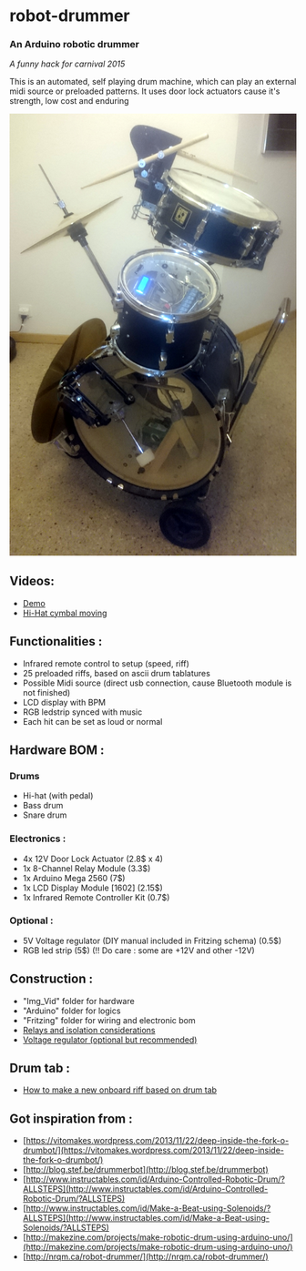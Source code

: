 # robot-drummer
### An Arduino robotic drummer
*A funny hack for carnival 2015*

This is an automated, self playing drum machine, which can play an external midi source or preloaded patterns.
It uses door lock actuators cause it's strength, low cost and enduring

![alt text](https://github.com/nliaudat/robot-drummer/raw/master/Img_Vid/robot-drummer.jpg "Robot Drum")

## Videos: 
* [Demo](https://www.youtube.com/watch?v=v6FhgfrhK6E)
* [Hi-Hat cymbal moving](https://www.youtube.com/watch?v=tI9TEDjx_m8)


## Functionalities : 
* Infrared remote control to setup (speed, riff)
* 25 preloaded riffs, based on ascii drum tablatures
* Possible Midi source (direct usb connection, cause Bluetooth module is not finished)
* LCD display with BPM
* RGB ledstrip synced with music
* Each hit can be set as loud or normal


## Hardware BOM : 
### Drums
* Hi-hat (with pedal)
* Bass drum
* Snare drum

### Electronics : 
* 4x 12V Door Lock Actuator (2.8$ x 4)
* 1x 8-Channel Relay Module (3.3$)
* 1x Arduino Mega 2560 (7$)
* 1x LCD Display Module [1602] (2.15$)
* 1x Infrared Remote Controller Kit (0.7$)

### Optional : 
* 5V Voltage regulator (DIY manual included in Fritzing schema) (0.5$)
* RGB led strip (5$) (!! Do care : some are +12V and other -12V)

## Construction : 
* "Img_Vid" folder for hardware
* "Arduino" folder for logics
* "Fritzing" folder for wiring and electronic bom
* [Relays and isolation considerations](8-channel_module.md.md)
* [Voltage regulator (optional but recommended)](voltage_regulator.md)

## Drum tab : 
* [How to make a new onboard riff based on drum tab](Drum-tab/drumtab.md)

## Got inspiration from : 
* [https://vitomakes.wordpress.com/2013/11/22/deep-inside-the-fork-o-drumbot/](https://vitomakes.wordpress.com/2013/11/22/deep-inside-the-fork-o-drumbot/)
* [http://blog.stef.be/drummerbot](http://blog.stef.be/drummerbot)
* [http://www.instructables.com/id/Arduino-Controlled-Robotic-Drum/?ALLSTEPS](http://www.instructables.com/id/Arduino-Controlled-Robotic-Drum/?ALLSTEPS)
* [http://www.instructables.com/id/Make-a-Beat-using-Solenoids/?ALLSTEPS](http://www.instructables.com/id/Make-a-Beat-using-Solenoids/?ALLSTEPS)
* [http://makezine.com/projects/make-robotic-drum-using-arduino-uno/](http://makezine.com/projects/make-robotic-drum-using-arduino-uno/)
* [http://nrqm.ca/robot-drummer/](http://nrqm.ca/robot-drummer/)

